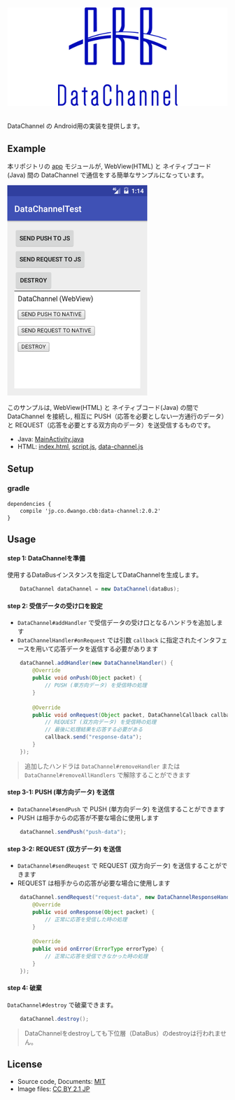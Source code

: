 # <p align="center"><img src="title.png"/></p>
DataChannel の Android用の実装を提供します。

## Example 
本リポジトリの [app](app) モジュールが, WebView(HTML) と ネイティブコード(Java) 間の DataChannel で通信をする簡単なサンプルになっています。

![screen-shot](screen-shot.png)

このサンプルは, WebView(HTML) と ネイティブコード(Java) の間で DataChannel を接続し, 相互に PUSH（応答を必要としない一方通行のデータ）と REQUEST（応答を必要とする双方向のデータ）を送受信するものです。

- Java: [MainActivity.java](app/src/main/java/jp/co/dwango/cbb/dc/test/MainActivity.java)
- HTML: [index.html](app/src/main/assets/html/index.html), [script.js](app/src/main/assets/html/script.js), [data-channel.js](app/src/main/assets/html/data-channel.js)

## Setup 
### gradle
```
dependencies {
	compile 'jp.co.dwango.cbb:data-channel:2.0.2'
}
```

## Usage
#### step 1: DataChannelを準備
使用するDataBusインスタンスを指定してDataChannelを生成します。

```java
	DataChannel dataChannel = new DataChannel(dataBus);
```

#### step 2: 受信データの受け口を設定
- `DataChannel#addHandler` で受信データの受け口となるハンドラを追加します
- `DataChannelHandler#onRequest` では引数 `callback` に指定されたインタフェースを用いて応答データを返信する必要があります

```java
	dataChannel.addHandler(new DataChannelHandler() {
		@Override
		public void onPush(Object packet) {
			// PUSH (単方向データ) を受信時の処理
		}

		@Override
		public void onRequest(Object packet, DataChannelCallback callback) {
			// REQUEST (双方向データ) を受信時の処理
			// 最後に処理結果を応答する必要がある
			callback.send("response-data");
		}
	});
```

> 追加したハンドラは `DataChannel#removeHandler` または `DataChannel#removeAllHandlers` で解除することができます

#### step 3-1: PUSH (単方向データ) を送信
- `DataChannel#sendPush` で PUSH (単方向データ) を送信することができます
- PUSH は相手からの応答が不要な場合に使用します

```java
	dataChannel.sendPush("push-data");
```

#### step 3-2: REQUEST (双方データ) を送信
- `DataChannel#sendReuqest` で REQUEST (双方向データ) を送信することができます
- REQUEST は相手からの応答が必要な場合に使用します

```java
	dataChannel.sendRequest("request-data", new DataChannelResponseHandler() {
		@Override
		public void onResponse(Object packet) {
			// 正常に応答を受信した時の処理
		}

		@Override
		public void onError(ErrorType errorType) {
			// 正常に応答を受信できなかった時の処理
		}
	});
```

#### step 4: 破棄
`DataChannel#destroy` で破棄できます。

```java
	dataChannel.destroy();
```

> DataChannelをdestroyしても下位層（DataBus）のdestroyは行われません。

## License
- Source code, Documents: [MIT](LICENSE)
- Image files: [CC BY 2.1 JP](https://creativecommons.org/licenses/by/2.1/jp/)

